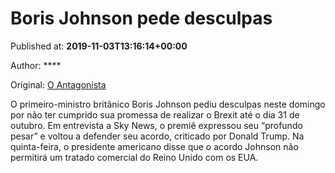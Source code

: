 
# Boris Johnson pede desculpas

Published at: **2019-11-03T13:16:14+00:00**

Author: ****

Original: [O Antagonista](https://www.oantagonista.com/mundo/boris-johnson-pede-desculpas/)

O primeiro-ministro britânico Boris Johnson pediu desculpas neste domingo por não ter cumprido sua promessa de realizar o Brexit até o dia 31 de outubro.
Em entrevista a Sky News, o premiê expressou seu “profundo pesar” e voltou a defender seu acordo, criticado por Donald Trump.
Na quinta-feira, o presidente americano disse que o acordo Johnson não permitirá um tratado comercial do Reino Unido com os EUA.
